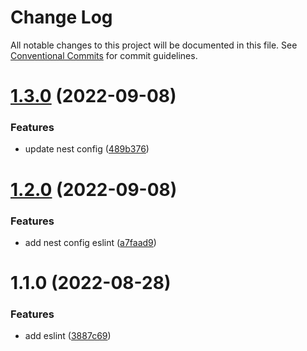 # Change Log

All notable changes to this project will be documented in this file.
See [Conventional Commits](https://conventionalcommits.org) for commit guidelines.

# [1.3.0](https://github.com/Notekunn/lint/compare/@notekunn/eslint-config@1.2.0...@notekunn/eslint-config@1.3.0) (2022-09-08)


### Features

* update nest config ([489b376](https://github.com/Notekunn/lint/commit/489b37607076b52d52ecf566f0d6f19ade6bbe9c))





# [1.2.0](https://github.com/Notekunn/lint/compare/@notekunn/eslint-config@1.1.0...@notekunn/eslint-config@1.2.0) (2022-09-08)


### Features

* add nest config eslint ([a7faad9](https://github.com/Notekunn/lint/commit/a7faad985f99ac253061373f4461e1fb985d619a))





# 1.1.0 (2022-08-28)


### Features

* add eslint ([3887c69](https://github.com/Notekunn/lint/commit/3887c6944e988956a70d5f5178d71a17dafb3cb7))
